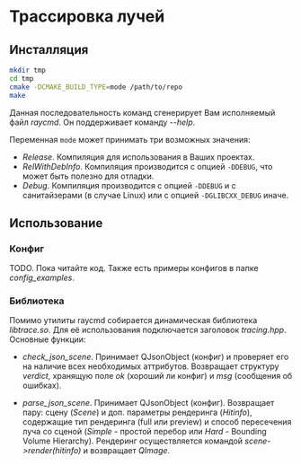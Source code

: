 # Трассировка лучей

## Инсталляция

```bash
mkdir tmp
cd tmp
cmake -DCMAKE_BUILD_TYPE=mode /path/to/repo
make
```

Данная последовательность команд сгенерирует Вам исполняемый файл *raycmd*. Он поддерживает команду *--help*.

Переменная `mode` может принимать три возможных значения:
- *Release*. Компиляция для использования в Ваших проектах.
- *RelWithDebInfo*. Компиляция производится с опцией `-DDEBUG`, что может быть полезно для отладки.
- *Debug*. Компиляция производится с опцией `-DDEBUG` и с санитайзерами (в случае Linux) или с опцией `-DGLIBCXX_DEBUG` иначе.

## Использование

### Конфиг

TODO. Пока читайте код. Также есть примеры конфигов в папке *config_examples*.

### Библиотека

Помимо утилиты raycmd собирается динамическая библиотека *libtrace.so*. Для её использования подключается заголовок *tracing.hpp*. Основные функции:

- *check_json_scene*. Принимает QJsonObject (конфиг) и проверяет его на наличие всех необходимых аттрибутов. Возвращает структуру *verdict*, хранящую поле *ok* (хороший ли конфиг) и *msg* (сообщения об ошибках).

- *parse_json_scene*. Принимает QJsonObject (конфиг). Возвращает пару: сцену (*Scene*) и доп. параметры рендеринга (*Hitinfo*), содержащие тип рендеринга (full или preview) и способ пересечения луча со сценой (*Simple* - простой перебор или *Hard* - Bounding Volume Hierarchy). Рендеринг осуществляется командой *scene->render(hitinfo)* и возвращает *QImage*.
